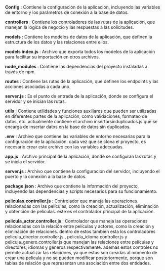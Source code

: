 **Config** : Contiene la configuración de la aplicación, incluyendo las variables de entorno y los parámetros de conexión a la base de datos.


**controllers** : Contiene los controladores de las rutas de la aplicación, que manejan la lógica de negocio y las respuestas a las solicitudes.


**models** : Contiene los modelos de datos de la aplicación, que definen la estructura de los datos y las relaciones entre ellos.

**models index.js** : Archivo que exporta todos los modelos de la aplicación para facilitar su importación en otros archivos.

**node_modules** : Contiene las dependencias del proyecto instaladas a través de npm.

**routes** : Contiene las rutas de la aplicación, que definen los endpoints y las acciones asociadas a cada uno.

**server.js** : Es el punto de entrada de la aplicación, donde se configura el servidor y se inician las rutas.

**utils** : Contiene utilidades y funciones auxiliares que pueden ser utilizadas en diferentes partes de la aplicación, como validaciones, formateo de datos, etc. actualmente contiene el archivo insertarsinduplicados.js que se encarga de insertar datos en la base de datos sin duplicados.

**.env** : Archivo que contiene las variables de entorno necesarias para la configuración de la aplicación. cada vez que se clona el proyecto, es necesario crear este archivo con las variables adecuadas.

**app.js** : Archivo principal de la aplicación, donde se configuran las rutas y se inicia el servidor.

**server.js** : Archivo que contiene la configuración del servidor, incluyendo el puerto y la conexión a la base de datos.

**package.json** : Archivo que contiene la información del proyecto, incluyendo las dependencias y scripts necesarios para su funcionamiento.

**peliculas.controller.js** : Controlador que maneja las operaciones relacionadas con las películas, como la creación, actualización, eliminación y obtención de películas. este es el controlador principal de la aplicación.

**pelicula_actor.controller.js** : Controlador que maneja las operaciones relacionadas con la relación entre películas y actores, como la creación y eliminación de relaciones. dentro de estos tambien esta los controladores pelicula_director.controller.js , pelicula_idioma.controller.js y pelicula_genero.controller.js que manejan las relaciones entre películas y directores, idiomas y géneros respectivamente. ademas estos controles no permite actualizar las relaciones, ya que estas son creadas al momento de crear una película y no se pueden modificar posteriormente, porque son tablas de relación que representan una asociación entre dos entidades.
